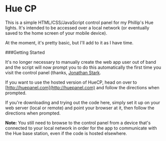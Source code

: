 Hue CP
====

This is a simple HTML/CSS/JavaScript control panel for my Phillip's Hue lights. It's intended to be accessed over a local network (or eventually saved to the home screen of your mobile device).

At the moment, it's pretty basic, but I'll add to it as I have time.

###Getting Started

It's no longer necessary to manually create the web app user out of band and the script will now prompt you to do this automatically the first time you visit the control panel (thanks, [Jonathan Stark](http://github.com/jonathanstark).

If you want to use the hosted version of HueCP, head on over to [http://huepanel.com](http://huepanel.com) and follow the directions when prompted.

If you're downloading and trying out the code here, simply set it up on your web server (local or remote) and point your browser at it, then follow the directions when prompted.

**Note:** You still need to browse to the control panel from a device that's connected to your local network in order for the app to communicate with the Hue base station, even if the code is hosted elsewhere.